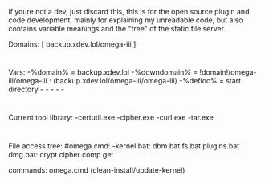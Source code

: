 if youre not a dev, just discard this, this is for the open source plugin and code development, mainly for explaining my unreadable code, but also contains variable meanings and the "tree" of the static file server.

Domains: [ backup.xdev.lol/omega-iii ]:










#

Vars: 
    -%domain% = backup.xdev.lol
    -%downdomain% = !domain!/omega-iii/omega-iii : (backup.xdev.lol/omega-iii/omega-iii)
    -%defloc% = start directory
    -
    -
    -
    -
    -
#

Current tool library:
    -certutil.exe
    -cipher.exe
    -curl.exe
    -tar.exe
#

File access tree:
    #omega.cmd:
        -kernel.bat:
            dbm.bat
            fs.bat
            plugins.bat
            dmg.bat:
                crypt
                cipher
                comp
                get
        

commands: omega.cmd (clean-install/update-kernel)